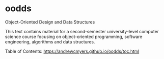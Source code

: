 # oodds
Object-Oriented Design and Data Structures

This text contains material for a second-semester university-level computer
science course focusing on object-oriented programming, software engineering,
algorithms and data structures.

Table of Contents: https://andrewcmyers.github.io/oodds/toc.html
